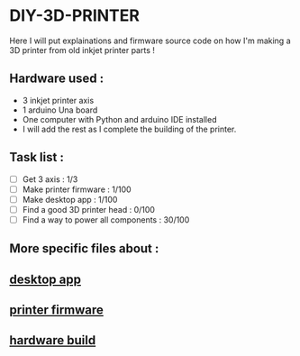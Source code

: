 # DIY-3D-PRINTER
Here I will put explainations and firmware source code on how I'm making a 3D printer from old inkjet printer parts !

## Hardware used :
  - 3 inkjet printer axis
  - 1 arduino Una board
  - One computer with Python and arduino IDE installed
  - I will add the rest as I complete the building of the printer.

## Task list :
  - [ ] Get 3 axis : 1/3
  - [ ] Make printer firmware : 1/100
  - [ ] Make desktop app : 1/100
  - [ ] Find a good 3D printer head : 0/100
  - [ ] Find a way to power all components : 30/100

## More specific files about :
  [desktop app](/desktop-app.md)
  ---
  [printer firmware](/printer-firmware.md)
  ---
  [hardware build](/hardware-build.md)
  ---